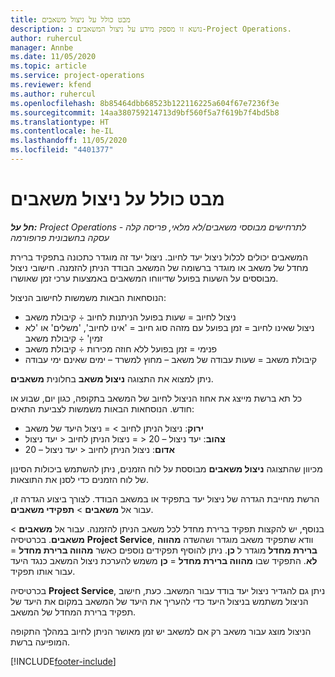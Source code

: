 ```yaml
---
title: מבט כולל על ניצול משאבים
description: נושא זו מספק מידע על ניצול המשאבים ב-Project Operations.
author: ruhercul
manager: Annbe
ms.date: 11/05/2020
ms.topic: article
ms.service: project-operations
ms.reviewer: kfend
ms.author: ruhercul
ms.openlocfilehash: 8b85464dbb68523b122116225a604f67e7236f3e
ms.sourcegitcommit: 14aa380759214713d9bf560f5a7f619b7f4bd5b8
ms.translationtype: HT
ms.contentlocale: he-IL
ms.lasthandoff: 11/05/2020
ms.locfileid: "4401377"
---
```

# <a name="resource-utilization-overview"></a>מבט כולל על ניצול משאבים

_**חל על:** Project Operations לתרחישים מבוססי משאבים/לא מלאי, פריסה קלה - עסקה בחשבונית פרופורמה_

המשאבים יכולים לכלול ניצול יעד לחיוב. ניצול יעד זה מוגדר כתכונה בתפקיד ברירת מחדל של משאב או מוגדר ברשומה של המשאב הבודד הניתן להזמנה. חישובי ניצול מבוססים על השעות בפועל שדיווחו המשאבים באמצעות ערכי זמן שאושרו.

הנוסחאות הבאות משמשות לחישוב הניצול:

  - ניצול לחיוב = שעות בפועל הניתנות לחיוב ÷ קיבולת משאב
  - ניצול שאינו לחיוב = זמן בפועל עם מזהה סוג חיוב = 'אינו לחיוב', 'משלים' או 'לא זמין' ÷ קיבולת משאב
  - פנימי = זמן בפועל ללא חוזה מכירות ÷ קיבולת משאב
  - קיבולת משאב = שעות עבודה של משאב – מחוץ למשרד – ימים שאינם ימי עבודה

ניתן למצוא את התצוגה **ניצול משאב** בחלונית **משאבים**.

כל תא ברשת מייצג את אחוז הניצול לחיוב של המשאב בתקופה, כגון יום, שבוע או חודש. הנוסחאות הבאות משמשות לצביעת התאים:

  - **ירוק**: ניצול הניתן לחיוב > = ניצול היעד של משאב
  - **צהוב**: יעד ניצול – 20 < = ניצול הניתן לחיוב < יעד ניצול
  - **אדום**: ניצול הניתן לחיוב < יעד ניצול – 20

מכיוון שהתצוגה **ניצול משאבים** מבוססת על לוח הזמנים, ניתן להשתמש ביכולות הסינון של לוח הזמנים כדי לסנן את התוצאות.

הרשת מחייבת הגדרה של ניצול יעד בתפקיד או במשאב הבודד. לצורך ביצוע הגדרה זו, עבור אל **משאבים** > **תפקידי משאבים**.

בנוסף, יש להקצות תפקיד ברירת מחדל לכל משאב הניתן להזמנה. עבור אל **משאבים** > **משאבים**. בכרטיסיה **Project Service**, וודא שתפקיד משאב מוגדר ושהשדה **מהווה ברירת מחדל** מוגדר ל **כן**. ניתן להוסיף תפקידים נוספים כאשר **מהווה ברירת מחדל** = **לא**. התפקיד שבו **מהווה ברירת מחדל** = **כן** משמש להערכת ניצול המשאב כנגד היעד עבור אותו תפקיד.

בכרטיסיה **Project Service**, ניתן גם להגדיר ניצול יעד בודד עבור המשאב. כעת, חישוב הניצול משתמש בניצול היעד כדי להעריך את היעד של המשאב במקום את היעד של תפקיד ברירת המחדל של המשאב.

הניצול מוצג עבור משאב רק אם למשאב יש זמן מאושר הניתן לחיוב במהלך התקופה המופיעה ברשת.


[!INCLUDE[footer-include](../includes/footer-banner.md)]